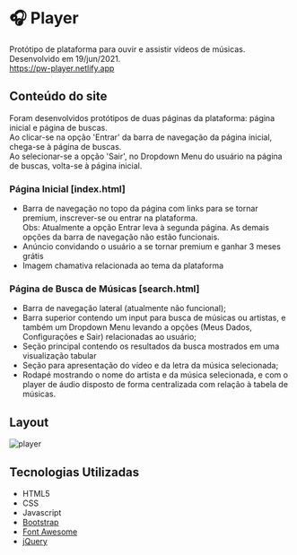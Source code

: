 # :headphones: Player
Protótipo de plataforma para ouvir e assistir vídeos de músicas. <br/>
Desenvolvido em 19/jun/2021. <br/>
https://pw-player.netlify.app

## Conteúdo do site
Foram desenvolvidos protótipos de duas páginas da plataforma: página inicial e página de buscas. <br/>
Ao clicar-se na opção 'Entrar' da barra de navegação da página inicial, chega-se à página de buscas. <br/>
Ao selecionar-se a opção 'Sair', no Dropdown Menu do usuário na página de buscas, volta-se à página inicial. <br/>

### Página Inicial [index.html]
- Barra de navegação no topo da página com links para se tornar premium, inscrever-se ou entrar na plataforma. <br/>
Obs: Atualmente a opção Entrar leva à segunda página. As demais opções da barra de navegação não estão funcionais.
- Anúncio convidando o usuário a se tornar premium e ganhar 3 meses grátis
- Imagem chamativa relacionada ao tema da plataforma

### Página de Busca de Músicas [search.html]
- Barra de navegação lateral (atualmente não funcional);
- Barra superior contendo um input para busca de músicas ou artistas, e também um Dropdown Menu levando a opções (Meus Dados, Configurações e Sair) relacionadas ao usuário;
- Seção principal contendo os resultados da busca mostrados em uma visualização tabular
- Seção para apresentação do vídeo e da letra da música selecionada;
- Rodapé mostrando o nome do artista e da música selecionada, e com o player de áudio disposto de forma centralizada com relação à tabela de músicas.

## Layout
![player](https://user-images.githubusercontent.com/50798315/122660346-3a92ef00-d157-11eb-8459-a3f3829d8320.png)

## Tecnologias Utilizadas
- HTML5
- CSS
- Javascript
- [Bootstrap](https://getbootstrap.com/)
- [Font Awesome](https://fontawesome.com/)
- [jQuery](https://jquery.com/)
